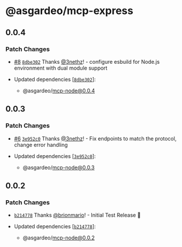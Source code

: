 # @asgardeo/mcp-express

## 0.0.4

### Patch Changes

- [#8](https://github.com/brionmario/mcp-node/pull/8)
  [`8dbe302`](https://github.com/brionmario/mcp-node/commit/8dbe30202ba186bebc2626195c421a9a369a2bb5) Thanks
  [@3nethz](https://github.com/3nethz)! - configure esbuild for Node.js environment with dual module support

- Updated dependencies
  [[`8dbe302`](https://github.com/brionmario/mcp-node/commit/8dbe30202ba186bebc2626195c421a9a369a2bb5)]:
  - @asgardeo/mcp-node@0.0.4

## 0.0.3

### Patch Changes

- [#6](https://github.com/brionmario/mcp-node/pull/6)
  [`3e952c0`](https://github.com/brionmario/mcp-node/commit/3e952c0bfb9da069f2193621d963e76bb54873af) Thanks
  [@3nethz](https://github.com/3nethz)! - Fix endpoints to match the protocol, change error handling

- Updated dependencies
  [[`3e952c0`](https://github.com/brionmario/mcp-node/commit/3e952c0bfb9da069f2193621d963e76bb54873af)]:
  - @asgardeo/mcp-node@0.0.3

## 0.0.2

### Patch Changes

- [`b214778`](https://github.com/brionmario/mcp-node/commit/b214778637b99242e6269f0c53ef1a9760030971) Thanks
  [@brionmario](https://github.com/brionmario)! - Initial Test Release 🎉

- Updated dependencies
  [[`b214778`](https://github.com/brionmario/mcp-node/commit/b214778637b99242e6269f0c53ef1a9760030971)]:
  - @asgardeo/mcp-node@0.0.2
